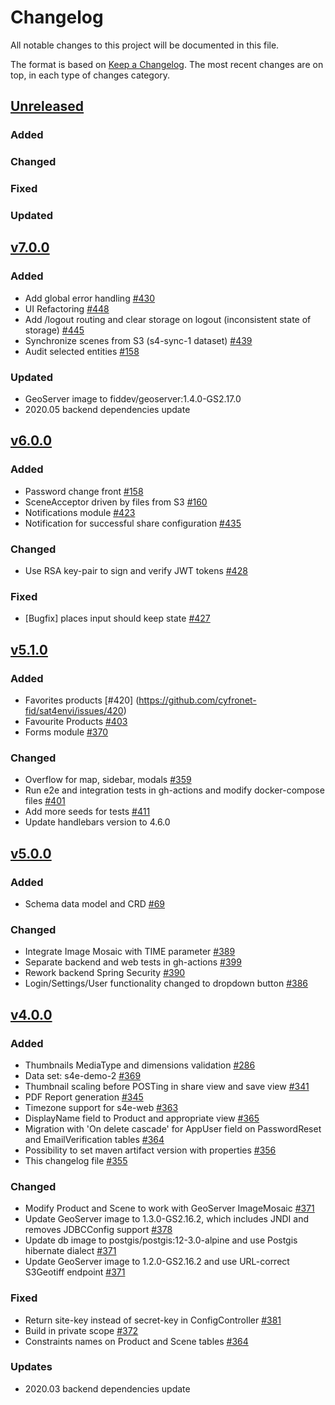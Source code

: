 # Changelog

All notable changes to this project will be documented in this file.

The format is based on [Keep a Changelog](https://keepachangelog.com/en/1.0.0/).
The most recent changes are on top, in each type of changes category.

## [Unreleased]

### Added

### Changed

### Fixed

### Updated

## [v7.0.0]

### Added

- Add global error handling [#430](https://github.com/cyfronet-fid/sat4envi/issues/430)
- UI Refactoring [#448](https://github.com/cyfronet-fid/sat4envi/issues/448)
- Add /logout routing and clear storage on logout (inconsistent state of storage) [#445](https://github.com/cyfronet-fid/sat4envi/issues/445)
- Synchronize scenes from S3 (s4-sync-1 dataset) [#439](https://github.com/cyfronet-fid/sat4envi/issues/439)
- Audit selected entities [#158](https://github.com/cyfronet-fid/sat4envi/issues/158)

### Updated

- GeoServer image to fiddev/geoserver:1.4.0-GS2.17.0
- 2020.05 backend dependencies update

## [v6.0.0]

### Added

- Password change front [#158](https://github.com/cyfronet-fid/sat4envi/issues/158)
- SceneAcceptor driven by files from S3 [#160](https://github.com/cyfronet-fid/sat4envi/issues/160)
- Notifications module [#423](https://github.com/cyfronet-fid/sat4envi/issues/423)
- Notification for successful share configuration [#435](https://github.com/cyfronet-fid/sat4envi/issues/435)

### Changed

- Use RSA key-pair to sign and verify JWT tokens [#428](https://github.com/cyfronet-fid/sat4envi/issues/428)

### Fixed

- [Bugfix] places input should keep state [#427](https://github.com/cyfronet-fid/sat4envi/issues/427)

## [v5.1.0]

### Added

- Favorites products [#420] (https://github.com/cyfronet-fid/sat4envi/issues/420)
- Favourite Products [#403](https://github.com/cyfronet-fid/sat4envi/issues/403)
- Forms module [#370](https://github.com/cyfronet-fid/sat4envi/issues/370)

### Changed

- Overflow for map, sidebar, modals [#359](https://github.com/cyfronet-fid/sat4envi/issues/359) 
- Run e2e and integration tests in gh-actions and modify docker-compose files [#401](https://github.com/cyfronet-fid/sat4envi/issues/401)
- Add more seeds for tests [#411](https://github.com/cyfronet-fid/sat4envi/issues/411)
- Update handlebars version to 4.6.0

## [v5.0.0]

### Added

- Schema data model and CRD [#69](https://github.com/cyfronet-fid/sat4envi/issues/69)

### Changed

- Integrate Image Mosaic with TIME parameter [#389](https://github.com/cyfronet-fid/sat4envi/issues/389)
- Separate backend and web tests in gh-actions [#399](https://github.com/cyfronet-fid/sat4envi/issues/399)
- Rework backend Spring Security [#390](https://github.com/cyfronet-fid/sat4envi/issues/390)
- Login/Settings/User functionality changed to dropdown button [#386](https://github.com/cyfronet-fid/sat4envi/issues/386)

## [v4.0.0]

### Added

- Thumbnails MediaType and dimensions validation [#286](https://github.com/cyfronet-fid/sat4envi/issues/286)
- Data set: s4e-demo-2 [#369](https://github.com/cyfronet-fid/sat4envi/pull/369)
- Thumbnail scaling before POSTing in share view and save view [#341](https://github.com/cyfronet-fid/sat4envi/pull/367/files)
- PDF Report generation [#345](https://github.com/cyfronet-fid/sat4envi/pull/345)
- Timezone support for s4e-web [#363](https://github.com/cyfronet-fid/sat4envi/pull/363)
- DisplayName field to Product and appropriate view [#365](https://github.com/cyfronet-fid/sat4envi/pull/365)
- Migration with 'On delete cascade' for AppUser field on PasswordReset and EmailVerification tables [#364](https://github.com/cyfronet-fid/sat4envi/pull/364)
- Possibility to set maven artifact version with properties [#356](https://github.com/cyfronet-fid/sat4envi/pull/356)
- This changelog file [#355](https://github.com/cyfronet-fid/sat4envi/pull/355)

### Changed

- Modify Product and Scene to work with GeoServer ImageMosaic [#371](https://github.com/cyfronet-fid/sat4envi/pull/371)
- Update GeoServer image to 1.3.0-GS2.16.2, which includes JNDI and removes JDBCConfig support [#378](https://github.com/cyfronet-fid/sat4envi/pull/378)
- Update db image to postgis/postgis:12-3.0-alpine and use Postgis hibernate dialect [#371](https://github.com/cyfronet-fid/sat4envi/pull/371)
- Update GeoServer image to 1.2.0-GS2.16.2 and use URL-correct S3Geotiff endpoint [#371](https://github.com/cyfronet-fid/sat4envi/pull/371)

### Fixed

- Return site-key instead of secret-key in ConfigController [#381](https://github.com/cyfronet-fid/sat4envi/issues/381)
- Build in private scope [#372](https://github.com/cyfronet-fid/sat4envi/pull/372)
- Constraints names on Product and Scene tables [#364](https://github.com/cyfronet-fid/sat4envi/pull/364)

### Updates

- 2020.03 backend dependencies update

[unreleased]: https://github.com/cyfronet-fid/sat4envi/compare/v7.0.0...HEAD
[v7.0.0]: https://github.com/cyfronet-fid/sat4envi/compare/v6.0.0...v7.0.0
[v6.0.0]: https://github.com/cyfronet-fid/sat4envi/compare/v5.1.0...v6.0.0
[v5.1.0]: https://github.com/cyfronet-fid/sat4envi/compare/v5.0.0...v5.1.0
[v5.0.0]: https://github.com/cyfronet-fid/sat4envi/compare/v4.0.0...v5.0.0
[v4.0.0]: https://github.com/cyfronet-fid/sat4envi/compare/0ebb1138...v4.0.0
